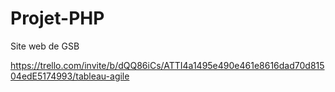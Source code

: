# Projet-PHP
Site web de GSB

https://trello.com/invite/b/dQQ86iCs/ATTI4a1495e490e461e8616dad70d81504edE5174993/tableau-agile
